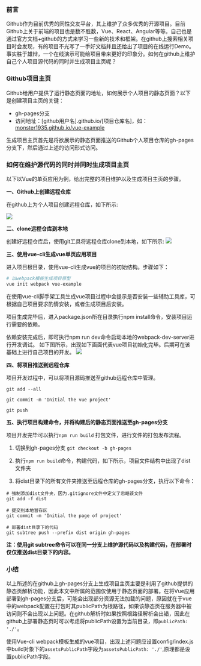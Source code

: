 
### 前言

Github作为目前优秀的同性交友平台，其上维护了众多优秀的开源项目。目前Github上关于前端的项目也是数不胜数，Vue、React、Angular等等。自己也是通过官方文档+github的方式来学习一些新的技术和框架。在github上搜索相关项目时会发现，有的项目不光写了一手好文档并且还给出了项目的在线运行Demo。事实胜于雄辩，一个在线演示可能给项目带来更好的印象分。如何在github上维护自己个人项目源代码的同时并生成项目主页呢？

### Github项目主页

Github给用户提供了运行静态页面的地址，如何展示个人项目的静态页面？以下是创建项目主页的关键：

- gh-pages分支
- 访问地址：[github用户名].github.io/[项目仓库名]，如：[monster1935.github.io/vue-example](https://monster1935.github.io/vue-example)

生成项目主页首先是将欲展示的静态页面推送的Github个人项目仓库的gh-pages分支下，然后通过上述的访问形式访问。

### 如何在维护源代码的同时并同时生成项目主页

以下以Vue的单页应用为例，给出完整的项目维护以及生成项目主页的步骤。

**一、Github上创建远程仓库**

在github上为个人项目创建远程仓库，如下所示:

![](http://oe7c74ud3.bkt.clouddn.com/createRepository.png)

**二、clone远程仓库到本地**

创建好远程仓库后，使用git工具将远程仓库clone到本地，如下所示:
![](http://oe7c74ud3.bkt.clouddn.com/clone.png)


**三、使用vue-cli生成vue单页应用项目**

进入项目根目录，使用vue-cli生成vue的项目的初始结构。步骤如下：


```bash
# 以webpack模板生成项目原型
vue init webpack vue-example
```
在使用vue-cli脚手架工具生成vue项目过程中会提示是否安装一些辅助工具库，可根据自己项目要求酌情安装，或者生成项目后安装。

项目生成完毕后，进入package.json所在目录执行npm install命令，安装项目运行需要的依赖。

依赖安装完成后，即可执行npm run dev命令启动本地的webpack-dev-server进行开发调试。
如下图所示，出现如下画面代表vue项目初始化完毕。后期可在该基础上进行自己项目的开发。
![](http://oe7c74ud3.bkt.clouddn.com/localhost.png)

**四、将项目推送到远程仓库**

项目开发过程中，可以将项目源码推送至github远程仓库中管理。

```
git add --all

git commit -m 'Initial the vue project'

git push 
```



**五、执行项目构建命令，并将构建后的静态页面推送至gh-pages分支**

项目开发完毕可以执行``` npm run build ``` 打包文件，进行文件的打包发布流程。

1. 切换到gh-pages分支 ``` git checkout -b gh-pages ```

2. 执行``` npm run build ```命令，构建代码，如下所示，项目文件结构中出现了dist文件夹
3. 将dist目录下的所有文件夹推送至远程仓库的gh-pages分支，执行以下命令：
```
# 强制添加dist文件夹，因为.gitignore文件中定义了忽略该文件
git add -f dist

# 提交到本地暂存区
git commit -m 'Initial the page of project'

# 部署dist目录下的代码
git subtree push --prefix dist origin gh-pages
```
**注：使用git subtree命令可以在同一分支上维护源代码以及构建代码，在部署时仅仅推送dist目录下的内容。**

### 小结

以上所述的在github上gh-pages分支上生成项目主页主要是利用了github提供的静态页解析功能，因此本文中所属的范围仅使用于静态页面的部署。在将Vue应用部署到gh-pages分支后，可能会出现部分资源无法加载的问题，原因就在于vue中的webpack配置在打包时其publicPath为根路径，如果该静态页在服务器中被访问则不会出现以上问题。在github解析时如果按照根路径解析会出错，因此在github上部署静态页时可以考虑将publicPath设置为当前目录，即``` publicPath: './' ```。

使用Vue-cli webpack模板生成的vue项目，出现上述问题应设置config/index.js中build对象下的```assetsPublicPath```字段为```assetsPublicPath: './'```,原理都是设置publicPath字段。